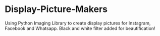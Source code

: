 # Display-Picture-Makers
Using Python Imaging Library to create display pictures for Instagram, Facebook and Whatsapp. Black and white filter added for beautification!
